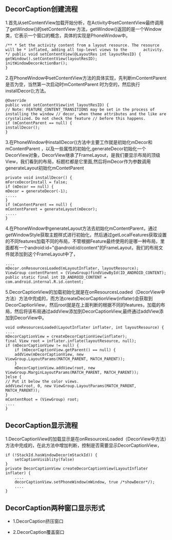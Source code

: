 ## DecorCaption创建流程
1.首先从setContentView加载开始分析，在Activity中setContentView最终调用了getWindow()的setContentView·方法，getWindow()返回的是一个Window类，它表示一个窗口的概念，具体的实现是PhoneWindow中。

    /** * Set the activity content from a layout resource. The resource will be * inflated, adding all top-level views to the       activity. */ public void setContentView(@LayoutRes int layoutResID) {
    getWindow().setContentView(layoutResID);
    initWindowDecorActionBar();
    }
2.在PhoneWindow中setContentView方法的具体实现，先判断mContentParent 是否为空，当然第一次启动时mContentParent 时为空的，然后执行installDecor();方法。

    @Override
    public void setContentView(int layoutResID) {
    // Note: FEATURE_CONTENT_TRANSITIONS may be set in the process of installing the window // decor, when theme attributes and the like are crystalized. Do not check the feature // before this happens.
    if (mContentParent == null) {
    installDecor();
    }
3.在PhoneWindow中installDecor()方法中主要工作就是初始化mDecor和mContentParent ，以及一些属性的初始化,generateDecor初始化一个DecorView对象，DecorView继承了FrameLayout，是我们要显示布局的顶级View，我们看到的布局，标题栏都是它里面,然后将mDecor作为参数调用generateLayout初始化mContetParent

    private void installDecor() {
    mForceDecorInstall = false;
    if (mDecor == null) {
    mDecor = generateDecor(-1);
    .....
    }
    if (mContentParent == null) {
    mContentParent = generateLayout(mDecor);
    .....
    }
4.在PhoneWindow中generateLayout方法去初始化mContentParent，通过getWindowStyle获取主题样式进行初始化，然后通过getLocalFeatures获取设置的不同features加载不同的布局，不管根据Feature最终使用的是哪一种布局，里面都有一个android:id="@android:id/content"的FrameLayout，我们的布局文件就添加到这个FrameLayout中了，
 
    ....
    mDecor.onResourcesLoaded(mLayoutInflater, layoutResource);
    ViewGroup contentParent = (ViewGroup)findViewById(ID_ANDROID_CONTENT);
    public static final int ID_ANDROID_CONTENT = com.android.internal.R.id.content;
5.DecorCaptionView的加载初始化就是在onResourcesLoaded（DecorView中方法）方法中完成的，而方法createDecorCaptionView(inflater)会获取到DecorCaptionView，然后root就是在上面判断的根据不同的features，加载的布局，然后将该布局通过addView添加到DecorCaptionView,最终通过addView添加到DecorView中。

    void onResourcesLoaded(LayoutInflater inflater, int layoutResource) {
    ....
    mDecorCaptionView = createDecorCaptionView(inflater);
    final View root = inflater.inflate(layoutResource, null);
    if (mDecorCaptionView != null) {
        if (mDecorCaptionView.getParent() == null) {
        addView(mDecorCaptionView, new ViewGroup.LayoutParams(MATCH_PARENT, MATCH_PARENT));
        }
        mDecorCaptionView.addView(root, new ViewGroup.MarginLayoutParams(MATCH_PARENT, MATCH_PARENT));
    }else {
    // Put it below the color views.
    addView(root, 0, new ViewGroup.LayoutParams(MATCH_PARENT, MATCH_PARENT));
    }
    mContentRoot = (ViewGroup) root;
    ....
    }
 
## DecorCaption显示流程
1.DecorCaptionView的加载显示是在onResourcesLoaded（DecorView中方法）方法中完成的，在此方法中增加判断，控制是否需要显示DecorCaptionView，

    if (!StackId.hasWindowDecor(mStackId)) {
        setCaptionVisiblity(false)
    }
    private DecorCaptionView createDecorCaptionView(LayoutInflater inflater) {
        ....
        decorCaptionView.setPhoneWindow(mWindow, true /*showDecor*/);
        ....
    }

## DecorCaption两种窗口显示形式

- 1.DecorCaption挤压窗口

- 2.DecorCaption覆盖窗口

